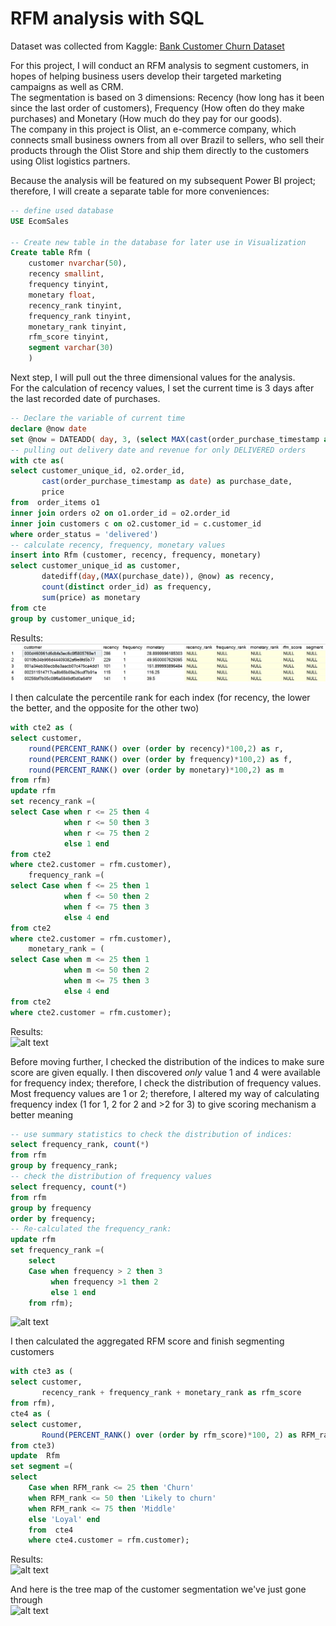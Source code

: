 # RFM analysis with SQL
Dataset was collected from Kaggle: [Bank Customer Churn Dataset](https://www.kaggle.com/datasets/gauravtopre/bank-customer-churn-dataset)

For this project, I will conduct an RFM analysis to segment customers, in hopes of helping business users develop their targeted marketing campaigns as well as CRM. </br>
The segmentation is based on 3 dimensions: Recency (how long has it been since the last order of customers), Frequency (How often do they make purchases) and Monetary (How much do they pay for our goods). </br>
The company in this project is Olist, an e-commerce company, which connects small business owners from all over Brazil to sellers, who sell their products through the Olist Store and ship them directly to the customers using Olist logistics partners.

Because the analysis will be featured on my subsequent Power BI project; therefore, I will create a separate table for more conveniences:
~~~~sql
-- define used database
USE EcomSales

-- Create new table in the database for later use in Visualization
Create table Rfm (
	customer nvarchar(50),
	recency smallint,
	frequency tinyint,
	monetary float,
	recency_rank tinyint,
	frequency_rank tinyint,
	monetary_rank tinyint, 
	rfm_score tinyint,
	segment varchar(30)
	)
~~~~
Next step, I will pull out the three dimensional values for the analysis. </br>For the calculation of recency values, I set the current time is 3 days after the last recorded date of purchases.
~~~~sql
-- Declare the variable of current time
declare @now date
set @now = DATEADD( day, 3, (select MAX(cast(order_purchase_timestamp as date)) from orders));
-- pulling out delivery date and revenue for only DELIVERED orders
with cte as(
select customer_unique_id, o2.order_id, 
	   cast(order_purchase_timestamp as date) as purchase_date, 
	   price
from  order_items o1 
inner join orders o2 on o1.order_id = o2.order_id
inner join customers c on o2.customer_id = c.customer_id
where order_status = 'delivered')
-- calculate recency, frequency, monetary values
insert into Rfm (customer, recency, frequency, monetary)
select customer_unique_id as customer,  
	   datediff(day,(MAX(purchase_date)), @now) as recency,
	   count(distinct order_id) as frequency, 
	   sum(price) as monetary
from cte
group by customer_unique_id;
~~~~
Results:</br>
![alt text](https://github.com/thaianhnguyen/RFM-analysis-with-SQL/blob/main/images%20rfm/Screenshot_1.jpg)


I then calculate the percentile rank for each index (for recency, the lower the better, and the opposite for the other two)
~~~sql
with cte2 as (
select customer, 
	round(PERCENT_RANK() over (order by recency)*100,2) as r,
	round(PERCENT_RANK() over (order by frequency)*100,2) as f,
	round(PERCENT_RANK() over (order by monetary)*100,2) as m
from rfm)
update rfm 
set recency_rank =(
select Case when r <= 25 then 4
			when r <= 50 then 3
			when r <= 75 then 2
			else 1 end
from cte2
where cte2.customer = rfm.customer),
	frequency_rank =(
select Case when f <= 25 then 1
			when f <= 50 then 2
			when f <= 75 then 3
			else 4 end 
from cte2
where cte2.customer = rfm.customer),
	monetary_rank = (
select Case when m <= 25 then 1
			when m <= 50 then 2
			when m <= 75 then 3
			else 4 end
from cte2
where cte2.customer = rfm.customer);
~~~~
Results:</br>
![alt text](https://github.com/thaianhnguyen/RFM-analysis-with-SQL/blob/main/images%20rfm/Screenshot_2.jpg)

Before moving further, I checked the distribution of the indices to make sure score are given equally. I then discovered _only_ value 1 and 4 were available for frequency index; therefore, I check the distribution of frequency values. </br>Most frequency values are 1 or 2; therefore, I altered my way of calculating frequency index (1 for 1, 2 for 2 and >2 for 3) to give scoring mechanism a better meaning
~~~~sql
-- use summary statistics to check the distribution of indices:
select frequency_rank, count(*)
from rfm
group by frequency_rank;
-- check the distribution of frequency values
select frequency, count(*)
from rfm
group by frequency
order by frequency;
-- Re-calculated the frequency_rank:
update rfm 
set frequency_rank =(
	select 
	Case when frequency > 2 then 3
  		 when frequency >1 then 2
  		 else 1 end
    from rfm);
~~~~
![alt text](https://github.com/thaianhnguyen/RFM-analysis-with-SQL/blob/main/images%20rfm/Screenshot_3.jpg)

I then calculated the aggregated RFM score and finish segmenting customers
~~~~sql
with cte3 as (
select customer,
	   recency_rank + frequency_rank + monetary_rank as rfm_score
from rfm),
cte4 as (
select customer,
	   Round(PERCENT_RANK() over (order by rfm_score)*100, 2) as RFM_rank 
from cte3)
update  Rfm 
set segment =(
select  
	Case when RFM_rank <= 25 then 'Churn'
	when RFM_rank <= 50 then 'Likely to churn'
	when RFM_rank <= 75 then 'Middle'
	else 'Loyal' end
	from  cte4
	where cte4.customer = rfm.customer);
  ~~~~
Results:</br>
![alt text](https://github.com/thaianhnguyen/RFM-analysis-with-SQL/blob/main/images%20rfm/Screenshot_4.jpg)

And here is the tree map of the customer segmentation we've just gone through</br>
![alt text](https://github.com/thaianhnguyen/RFM-analysis-with-SQL/blob/main/images%20rfm/Screenshot_5.jpg)

